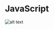 # JavaScript

 
![alt text](https://knowbility.org/media/pages/blog/the-myth-of-javascript-accessibility/fc4717b7ec-1662134552/javascriptlogosmall.png "Logo Title Text 1")



